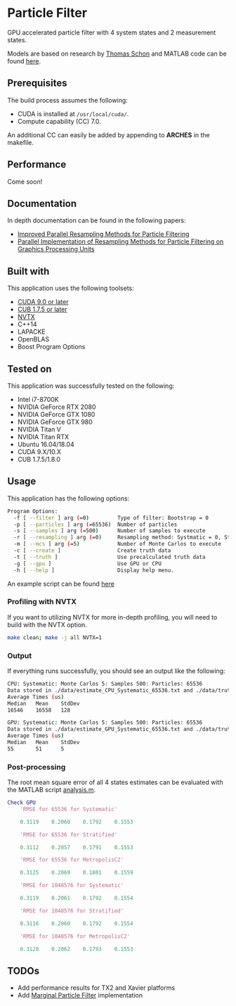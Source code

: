 # Particle Filter
GPU accelerated particle filter with 4 system states and 2 measurement states. 

Models are based on research by [Thomas Schon](http://user.it.uu.se/~thosc112/index.html) and MATLAB code can be found [here](http://user.it.uu.se/~thosc112/research/rao-blackwellized-particle.html).

## Prerequisites
The build process assumes the following:
- CUDA is installed at ```/usr/local/cuda/```.
- Compute capability (CC) 7.0.

An additional CC can easily be added by appending to **ARCHES** in the makefile.

## Performance
Come soon!

## Documentation
In depth documentation can be found in the following papers:
- [Improved Parallel Resampling Methods for Particle Filtering](https://github.com/mnicely/particle_filter/blob/master/docs/Improved_Parallel_Resampling_IEEE_Nicely_041919.pdf)
- [Parallel Implementation of Resampling Methods for Particle Filtering on Graphics Processing Units](https://github.com/mnicely/particle_filter/blob/master/docs/Dissertation_Nicely_111319.pdf)
<!-- - [Marginalized Particle Filters for Mixed
Linear/Nonlinear State-space Models](http://user.it.uu.se/~thosc112/pubpdf/schongn2005.pdf) -->

## Built with
This application uses the following toolsets:
- [CUDA 9.0 or later](https://developer.nvidia.com/cuda-downloads)
- [CUB 1.7.5 or later](https://nvlabs.github.io/cub/)
- [NVTX](https://devblogs.nvidia.com/cuda-pro-tip-generate-custom-application-profile-timelines-nvtx/)
- C++14
- LAPACKE
- OpenBLAS
- Boost Program Options

## Tested on
This application was successfully tested on the following:
- Intel i7-8700K
- NVIDIA GeForce RTX 2080
- NVIDIA GeForce GTX 1080
- NVIDIA GeForce GTX 980
- NVIDIA Titan V
- NVIDIA Titan RTX
- Ubuntu 16.04/18.04
- CUDA 9.X/10.X
- CUB 1.7.5/1.8.0

## Usage
This application has the following options:
```bash
Program Options:
  -f [ --filter ] arg (=0)         Type of filter: Bootstrap = 0
  -p [ --particles ] arg (=65536)  Number of particles
  -s [ --samples ] arg (=500)      Number of samples to execute
  -r [ --resampling ] arg (=0)     Resampling method: Systmatic = 0, Stratified = 1, Metropolis = 2
  -m [ --mcs ] arg (=5)            Number of Monte Carlos to execute
  -c [ --create ]                  Create truth data
  -t [ --truth ]                   Use precalculated truth data
  -g [ --gpu ]                     Use GPU or CPU
  -h [ --help ]                    Display help menu.

```

An example script can be found [here](https://github.com/mnicely/particle_filter/blob/master/scripts/example_script.sh)


### Profiling with NVTX
If you want to utilizing NVTX for more in-depth profiling, you will need to build with the NVTX option.
```bash
make clean; make -j all NVTX=1
```

### Output
If everything runs successfully, you should see an output like the following:
```bash
CPU: Systematic: Monte Carlos 5: Samples 500: Particles: 65536
Data stored in ./data/estimate_CPU_Systematic_65536.txt and ./data/truth_CPU_Systematic_65536.txt
Average Times (us)
Median   Mean    StdDev  
16546    16558   128     

GPU: Systematic: Monte Carlos 5: Samples 500: Particles: 65536
Data stored in ./data/estimate_GPU_Systematic_65536.txt and ./data/truth_GPU_Systematic_65536.txt
Average Times (us)
Median   Mean    StdDev  
55       51      5
```

### Post-processing
The root mean square error of all 4 states estimates can be evaluated with the MATLAB script [analysis.m](https://github.com/mnicely/particle_filter/blob/master/data/analysis.m).

```matlab
Check GPU
    'RMSE for 65536 for Systematic'

    0.3119    0.2060    0.1792    0.1553

    'RMSE for 65536 for Stratified'

    0.3112    0.2057    0.1791    0.1553

    'RMSE for 65536 for MetropolisC2'

    0.3125    0.2069    0.1801    0.1559

    'RMSE for 1048576 for Systematic'

    0.3119    0.2061    0.1792    0.1554

    'RMSE for 1048576 for Stratified'

    0.3116    0.2060    0.1792    0.1554

    'RMSE for 1048576 for MetropolisC2'

    0.3128    0.2062    0.1793    0.1553
```

## TODOs
- Add performance results for TX2 and Xavier platforms
- Add [Marginal Particle Filter](http://user.it.uu.se/~thosc112/pubpdf/schongn2005.pdf) implementation
